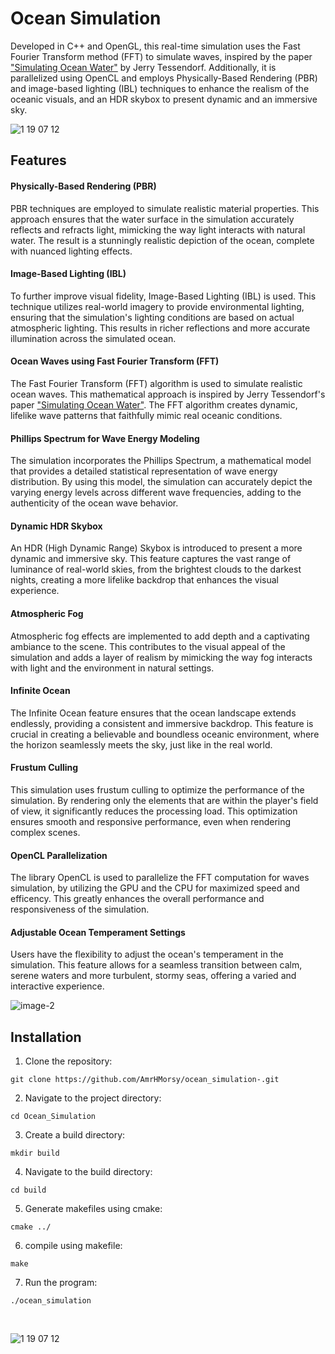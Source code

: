 # Ocean Simulation

Developed in C++ and OpenGL, this real-time simulation uses the Fast Fourier Transform method (FFT) to simulate waves, inspired by the paper ["Simulating Ocean Water"](https://people.computing.clemson.edu/~jtessen/reports/papers_files/coursenotes2004.pdf) by Jerry Tessendorf. Additionally, it is parallelized using OpenCL and employs Physically-Based Rendering (PBR) and image-based lighting (IBL) techniques to enhance the realism of the oceanic visuals, and an HDR skybox to present dynamic and an immersive sky. 

![1 19 07 12](https://github.com/AmrHMorsy/Ocean-Simulation/assets/56271967/62d57b78-36f1-47d2-9922-6f14d58f6362)

## Features

#### Physically-Based Rendering (PBR)

PBR techniques are employed to simulate realistic material properties. This approach ensures that the water surface in the simulation accurately reflects and refracts light, mimicking the way light interacts with natural water. The result is a stunningly realistic depiction of the ocean, complete with nuanced lighting effects.

#### Image-Based Lighting (IBL)

To further improve visual fidelity, Image-Based Lighting (IBL) is used. This technique utilizes real-world imagery to provide environmental lighting, ensuring that the simulation's lighting conditions are based on actual atmospheric lighting. This results in richer reflections and more accurate illumination across the simulated ocean.

#### Ocean Waves using Fast Fourier Transform (FFT)

The Fast Fourier Transform (FFT) algorithm is used to simulate realistic ocean waves. This mathematical approach is inspired by Jerry Tessendorf's paper ["Simulating Ocean Water"](https://people.computing.clemson.edu/~jtessen/reports/papers_files/coursenotes2004.pdf). The FFT algorithm creates dynamic, lifelike wave patterns that faithfully mimic real oceanic conditions.

#### Phillips Spectrum for Wave Energy Modeling

The simulation incorporates the Phillips Spectrum, a mathematical model that provides a detailed statistical representation of wave energy distribution. By using this model, the simulation can accurately depict the varying energy levels across different wave frequencies, adding to the authenticity of the ocean wave behavior.

#### Dynamic HDR Skybox 

An HDR (High Dynamic Range) Skybox is introduced to present a more dynamic and immersive sky. This feature captures the vast range of luminance of real-world skies, from the brightest clouds to the darkest nights, creating a more lifelike backdrop that enhances the visual experience.

#### Atmospheric Fog

Atmospheric fog effects are implemented to add depth and a captivating ambiance to the scene. This contributes to the visual appeal of the simulation and adds a layer of realism by mimicking the way fog interacts with light and the environment in natural settings.

#### Infinite Ocean

The Infinite Ocean feature ensures that the ocean landscape extends endlessly, providing a consistent and immersive backdrop. This feature is crucial in creating a believable and boundless oceanic environment, where the horizon seamlessly meets the sky, just like in the real world.

#### Frustum Culling

This simulation uses frustum culling to optimize the performance of the simulation. By rendering only the elements that are within the player's field of view, it significantly reduces the processing load. This optimization ensures smooth and responsive performance, even when rendering complex scenes.

#### OpenCL Parallelization

The library OpenCL is used to parallelize the FFT computation for waves simulation, by utilizing the GPU and the CPU for maximized speed and efficency. This greatly enhances the overall performance and responsiveness of the simulation.

#### Adjustable Ocean Temperament Settings

Users have the flexibility to adjust the ocean's temperament in the simulation. This feature allows for a seamless transition between calm, serene waters and more turbulent, stormy seas, offering a varied and interactive experience.

![image-2](https://github.com/AmrHMorsy/Ocean-Simulation/assets/56271967/9293d248-620a-4d29-be48-391f0cfaa147)

## Installation

1. Clone the repository:
```
git clone https://github.com/AmrHMorsy/ocean_simulation-.git
```
2. Navigate to the project directory: 
```
cd Ocean_Simulation
```
3. Create a build directory: 
```
mkdir build
```
4. Navigate to the build directory: 
```
cd build
```
5. Generate makefiles using cmake: 
```
cmake ../
```
6. compile using makefile: 
```
make
```
7. Run the program: 
```
./ocean_simulation
```
<br>

![1 19 07 12](https://github.com/AmrHMorsy/Ocean-Simulation/assets/56271967/62d57b78-36f1-47d2-9922-6f14d58f6362)
